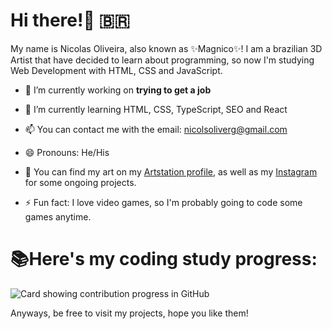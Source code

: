 # Hi there!👋 🇧🇷

My name is Nicolas Oliveira, also known as ✨Magnico✨!
I am a brazilian 3D Artist that have decided to learn about programming, so now I'm studying Web Development with HTML, CSS and JavaScript.

- 🔭 I’m currently working on **trying to get a job**

- 🌱 I’m currently learning HTML, CSS, TypeScript, SEO and React

- 📫 You can contact me with the email: nicolsoliverg@gmail.com

- 😄 Pronouns: He/His

- 🎨 You can find my art on my [Artstation profile](https://www.artstation.com/magnico/), as well as my [Instagram](https://www.instagram.com/magnic0/) for some ongoing projects.

- ⚡ Fun fact: I love video games, so I'm probably going to code some games anytime.

# 📚Here's my coding study progress:

![Card showing contribution progress in GitHub](http://github-profile-summary-cards.vercel.app/api/cards/profile-details?username=Magnic0&theme=solarized_dark)

Anyways, be free to visit my projects, hope you like them!
